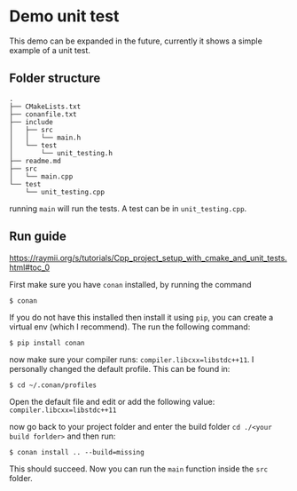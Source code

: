 # Demo unit test

This demo can be expanded in the future, currently it shows a simple example of a unit test.

## Folder structure

```
.
├── CMakeLists.txt
├── conanfile.txt
├── include
│   ├── src
│   │   └── main.h
│   └── test
│       └── unit_testing.h
├── readme.md
├── src
│   └── main.cpp
└── test
    └── unit_testing.cpp
```

running `main` will run the tests. 
A test can be in `unit_testing.cpp`.

## Run guide

https://raymii.org/s/tutorials/Cpp_project_setup_with_cmake_and_unit_tests.html#toc_0

First make sure you have `conan` installed, by running the command 
```
$ conan
```

If you do not have this installed then install it using `pip`, 
you can create a virtual env (which I recommend). The run the following command:
```
$ pip install conan
```

now make sure your compiler runs: `compiler.libcxx=libstdc++11`. 
I personally changed the default profile. This can be found in:

```
$ cd ~/.conan/profiles
```
Open the default file and edit or add the following value: `compiler.libcxx=libstdc++11`

now go back to your project folder and enter the build folder `cd ./<your build forlder>` and then run:

```
$ conan install .. --build=missing 
```

This should succeed. Now you can run the `main` function inside the `src` folder.

